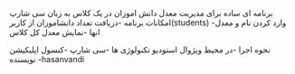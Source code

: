  برنامه ای ساده برای مدیریت معدل دانش اموزان در یک کلاس به زبان سی شارپ
امکانات برنامه
-دریافت تعداد دانشاموزان از کاربر(students)
-وارد کردن نام و معدل انها
-نمایش معدل کل کلاس

نحوه اجرا
-در محیط ویژوال استودیو
تکنولوژی ها
-سی شارپ 
-کنسول اپلیکیشن
نویسنده
-hasanvandi


